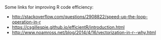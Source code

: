 Some links for improving R code efficiency:
+  http://stackoverflow.com/questions/2908822/speed-up-the-loop-operation-in-r
+ https://csgillespie.github.io/efficientR/introduction.html
+ http://www.noamross.net/blog/2014/4/16/vectorization-in-r--why.html
